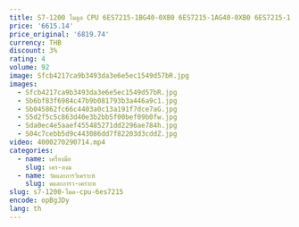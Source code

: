 ```yaml
---
title: S7-1200 โมดูล CPU 6ES7215-1BG40-0XB0 6ES7215-1AG40-0XB0 6ES7215-1HG40-0XB0
price: '6615.14'
price_original: '6819.74'
currency: THB
discount: 3%
rating: 4
volume: 92
image: Sfcb4217ca9b3493da3e6e5ec1549d57bR.jpg
images:
  - Sfcb4217ca9b3493da3e6e5ec1549d57bR.jpg
  - Sb6bf83f6984c47b9b081793b3a446a9c1.jpg
  - Sb045862fc66c4403a0c13a191f7dce7aG.jpg
  - S5d2f5c5c863d40e3b2bb5f00bef09b0fw.jpg
  - Sda0ec4e5aaef455485271dd2296ae784h.jpg
  - S04c7cebb5d9c443086dd7f82203d3cddZ.jpg
video: 4000270290714.mp4
categories:
  - name: เครื่องมือ
    slug: เคร-องม
  - name: วัดและการวิเคราะห์
    slug: ดและการว-เคราะห
slug: s7-1200-โมด-cpu-6es7215
encode: opBgJDy
lang: th
---
```

  